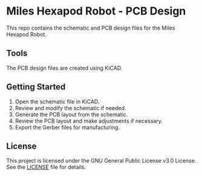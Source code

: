 # Miles Hexapod Robot - PCB Design

This repo contains the schematic and PCB design files
for the Miles Hexapod Robot.

## Tools

The PCB design files are created using KiCAD.

## Getting Started

1. Open the schematic file in KiCAD.
2. Review and modify the schematic if needed.
3. Generate the PCB layout from the schematic.
4. Review the PCB layout and make adjustments if necessary.
5. Export the Gerber files for manufacturing.

## License

This project is licensed under the GNU General Public License v3.0 License.
See the [LICENSE](LICENSE) file for details.
